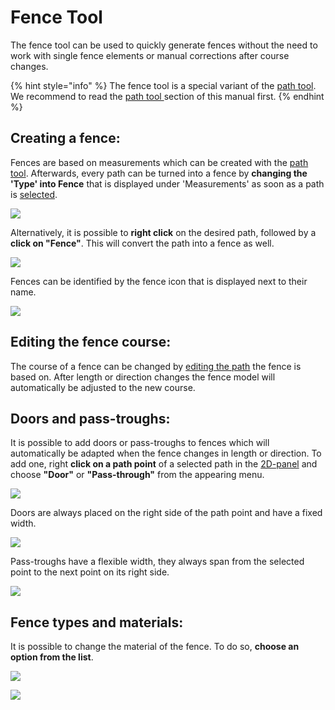 # Fence Tool

The fence tool can be used to quickly generate fences without the need to work with single fence elements or manual corrections after course changes.

{% hint style="info" %}
The fence tool is a special variant of the [path tool](path-tool.md). We recommend to read the [path tool ](path-tool.md)section of this manual first.
{% endhint %}

## Creating a fence:

Fences are based on measurements which can be created with the [path tool](path-tool.md). Afterwards, every path can be turned into a fence by **changing the 'Type' into Fence** that is displayed under 'Measurements' as soon as a path is [selected](path-tool.md#path-selection-and-editing).

![](../../../.gitbook/assets/iVP\_fence\_tool\_create\_fence.jpg)

Alternatively, it is possible to **right click** on the desired path, followed by a **click on "Fence"**. This will convert the path into a fence as well.

![](../../../.gitbook/assets/iVP\_fence\_tool\_right\_click\_menu\_to\_fence.jpg)

Fences can be identified by the fence icon that is displayed next to their name.

![](../../../.gitbook/assets/iVP\_fence\_tool\_fence\_icon.jpg)

## Editing the fence course:

The course of a fence can be changed by [editing the path](path-tool.md#path-selection-and-editing) the fence is based on. After length or direction changes the fence model will automatically be adjusted to the new course.

## Doors and pass-troughs:

It is possible to add doors or pass-troughs to fences which will automatically be adapted when the fence changes in length or direction. To add one, right **click on a path point** of a selected path in the [2D-panel](../user-interface/the-2d-panel.md) and choose **"Door"** or **"Pass-through"** from the appearing menu.

![](../../../.gitbook/assets/iVP\_fence\_tool\_fence\_right\_click\_point\_options.jpg)

Doors are always placed on the right side of the path point and have a fixed width.

![](../../../.gitbook/assets/iVP\_fence\_tool\_fence\_door.jpg)

Pass-troughs have a flexible width, they always span from the selected point to the next point on its right side.

![](../../../.gitbook/assets/iVP\_fence\_tool\_fence\_passthrough.jpg)

## Fence types and materials:

It is possible to change the material of the fence. To do so, **choose an option from the list**.

![](../../../.gitbook/assets/iVP\_fence\_tool\_create\_fence.jpg)

![](../../../.gitbook/assets/iVP\_fence\_tool\_fence\_types.jpg)
